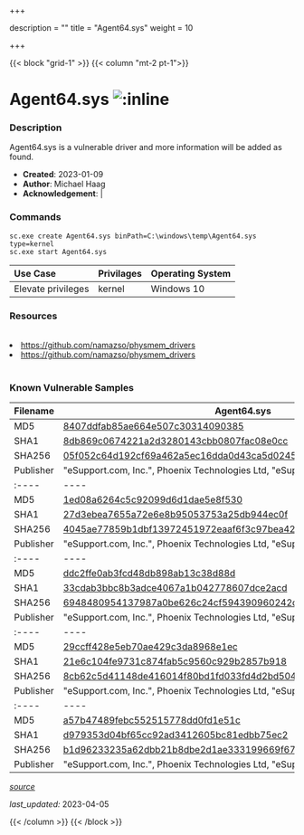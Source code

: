 +++

description = ""
title = "Agent64.sys"
weight = 10

+++


{{< block "grid-1" >}}
{{< column "mt-2 pt-1">}}


# Agent64.sys ![:inline](/images/twitter_verified.png) 


### Description

Agent64.sys is a vulnerable driver and more information will be added as found.

- **Created**: 2023-01-09
- **Author**: Michael Haag
- **Acknowledgement**:  | [](https://twitter.com/)

### Commands

```
sc.exe create Agent64.sys binPath=C:\windows\temp\Agent64.sys type=kernel
sc.exe start Agent64.sys
```

| Use Case | Privilages | Operating System | 
|:---- | ---- | ---- |
| Elevate privileges | kernel | Windows 10 |

### Resources
<br>
<li><a href=" https://github.com/namazso/physmem_drivers"> https://github.com/namazso/physmem_drivers</a></li>
<li><a href="https://github.com/namazso/physmem_drivers">https://github.com/namazso/physmem_drivers</a></li>
<br>

### Known Vulnerable Samples

| Filename | Agent64.sys |
|:---- | ---- | 
| MD5 | <a href="https://www.virustotal.com/gui/file/8407ddfab85ae664e507c30314090385">8407ddfab85ae664e507c30314090385</a> |
| SHA1 | <a href="https://www.virustotal.com/gui/file/8db869c0674221a2d3280143cbb0807fac08e0cc">8db869c0674221a2d3280143cbb0807fac08e0cc</a> |
| SHA256 | <a href="https://www.virustotal.com/gui/file/05f052c64d192cf69a462a5ec16dda0d43ca5d0245900c9fcb9201685a2e7748">05f052c64d192cf69a462a5ec16dda0d43ca5d0245900c9fcb9201685a2e7748</a> |
| Publisher | &#34;eSupport.com, Inc.&#34;, Phoenix Technologies Ltd, &#34;eSupport.com, Inc&#34;  || Signature | eSupport.com, Inc., GlobalSign CodeSigning CA - SHA256 - G2, GlobalSign, GlobalSign Root CA - R1   || Filename | Agent64.sys |
|:---- | ---- | 
| MD5 | <a href="https://www.virustotal.com/gui/file/1ed08a6264c5c92099d6d1dae5e8f530">1ed08a6264c5c92099d6d1dae5e8f530</a> |
| SHA1 | <a href="https://www.virustotal.com/gui/file/27d3ebea7655a72e6e8b95053753a25db944ec0f">27d3ebea7655a72e6e8b95053753a25db944ec0f</a> |
| SHA256 | <a href="https://www.virustotal.com/gui/file/4045ae77859b1dbf13972451972eaaf6f3c97bea423e9e78f1c2f14330cd47ca">4045ae77859b1dbf13972451972eaaf6f3c97bea423e9e78f1c2f14330cd47ca</a> |
| Publisher | &#34;eSupport.com, Inc.&#34;, Phoenix Technologies Ltd, &#34;eSupport.com, Inc&#34;  || Signature | Phoenix Technologies Ltd, GlobalSign ObjectSign CA, GlobalSign Primary Object Publishing CA, GlobalSign Root CA - R1   || Filename | Agent64.sys |
|:---- | ---- | 
| MD5 | <a href="https://www.virustotal.com/gui/file/ddc2ffe0ab3fcd48db898ab13c38d88d">ddc2ffe0ab3fcd48db898ab13c38d88d</a> |
| SHA1 | <a href="https://www.virustotal.com/gui/file/33cdab3bbc8b3adce4067a1b042778607dce2acd">33cdab3bbc8b3adce4067a1b042778607dce2acd</a> |
| SHA256 | <a href="https://www.virustotal.com/gui/file/6948480954137987a0be626c24cf594390960242cd75f094cd6aaa5c2e7a54fa">6948480954137987a0be626c24cf594390960242cd75f094cd6aaa5c2e7a54fa</a> |
| Publisher | &#34;eSupport.com, Inc.&#34;, Phoenix Technologies Ltd, &#34;eSupport.com, Inc&#34;  || Signature | Phoenix Technologies Ltd, GlobalSign ObjectSign CA, GlobalSign Primary Object Publishing CA, GlobalSign Root CA - R1   || Filename | Agent64.sys |
|:---- | ---- | 
| MD5 | <a href="https://www.virustotal.com/gui/file/29ccff428e5eb70ae429c3da8968e1ec">29ccff428e5eb70ae429c3da8968e1ec</a> |
| SHA1 | <a href="https://www.virustotal.com/gui/file/21e6c104fe9731c874fab5c9560c929b2857b918">21e6c104fe9731c874fab5c9560c929b2857b918</a> |
| SHA256 | <a href="https://www.virustotal.com/gui/file/8cb62c5d41148de416014f80bd1fd033fd4d2bd504cb05b90eeb6992a382d58f">8cb62c5d41148de416014f80bd1fd033fd4d2bd504cb05b90eeb6992a382d58f</a> |
| Publisher | &#34;eSupport.com, Inc.&#34;, Phoenix Technologies Ltd, &#34;eSupport.com, Inc&#34;  || Signature | eSupport.com, Inc, GlobalSign CodeSigning CA - G2, GlobalSign Root CA - R1   || Filename | Agent64.sys |
|:---- | ---- | 
| MD5 | <a href="https://www.virustotal.com/gui/file/a57b47489febc552515778dd0fd1e51c">a57b47489febc552515778dd0fd1e51c</a> |
| SHA1 | <a href="https://www.virustotal.com/gui/file/d979353d04bf65cc92ad3412605bc81edbb75ec2">d979353d04bf65cc92ad3412605bc81edbb75ec2</a> |
| SHA256 | <a href="https://www.virustotal.com/gui/file/b1d96233235a62dbb21b8dbe2d1ae333199669f67664b107bff1ad49b41d9414">b1d96233235a62dbb21b8dbe2d1ae333199669f67664b107bff1ad49b41d9414</a> |
| Publisher | &#34;eSupport.com, Inc.&#34;, Phoenix Technologies Ltd, &#34;eSupport.com, Inc&#34;  || Signature | eSupport.com, Inc., GlobalSign Extended Validation CodeSigning CA - SHA256 - G2, GlobalSign, GlobalSign Root CA - R1   |


[*source*](https://github.com/magicsword-io/LOLDrivers/tree/main/yaml/agent64.sys.yml)

*last_updated:* 2023-04-05








{{< /column >}}
{{< /block >}}
